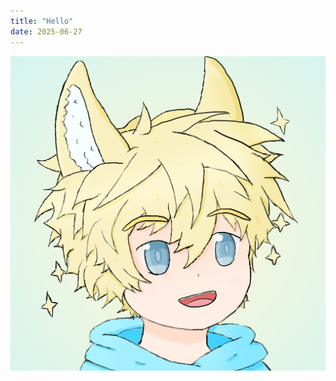 ```yaml
---
title: "Hello"
date: 2025-06-27
---
```


![测试图片](https://github.com/MagicKuro/skills-github-pages/blob/981b24bef80607f66288692201c447f89180c9fe/image/image.png)
